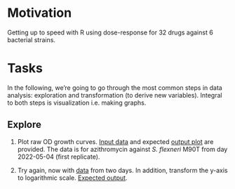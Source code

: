 # Motivation

Getting up to speed with R using dose-response for 32 drugs against 6
bacterial strains.

# Tasks

In the following, we’re going to go through the most common steps in
data analysis: exploration and transformation (to derive new variables).
Integral to both steps is visualization i.e. making graphs.

## Explore

1.  Plot raw OD growth curves. [Input data](doc/tasks/01_dat.csv) and
    expected [output plot](doc/tasks/01_out.pdf) are provided. The data
    is for azithromycin against *S. flexneri* M90T from day 2022-05-04
    (first replicate).

2.  Try again, now with [data](doc/tasks/02_dat.csv) from two days. In
    addition, transform the y-axis to logarithmic scale. [Expected
    output](doc/tasks/02_out.pdf).
